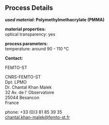 ## Process Details

__*used material:* Polymethylmethacrylate (PMMA)__

__material properties:__  
optical transparency:	yes
	
__process parameters:__  	
temperature:	around 90 - 110 °C
<!--break-->
__Contact:__

FEMTO-ST

CNRS-FEMTO-ST  
Dpt. LPMO  
Dr. Chantal Khan Malek  
32 Av. de l' Observatoire  
25044 Besancon  
France

phone: +33 (0)3 81 85 39 35  
chantal.khan-malek@femto-st.fr